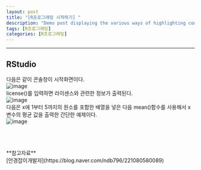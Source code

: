 ```yaml
---
layout: post
title: "[R프로그래밍 시작하기] "
description: "Demo post displaying the various ways of highlighting code in Markdown."
tags: [R프로그래밍]
categories: [R프로그래밍]
---
```


------------------------------------------------------------------------------------------------------------

## RStudio
다음은 같이 콘솔창이 시작화면이다.  
![image](https://user-images.githubusercontent.com/52437364/89695061-adcfb000-d94d-11ea-9380-534f57402d2d.png)  
license()를 입력하면 라이센스와 관련한 정보가 출력된다.  
![image](https://user-images.githubusercontent.com/52437364/89695151-f12a1e80-d94d-11ea-848a-e489a3b3142b.png)  
다음은 x에 1부터 5까지의 원소를 포함한 배열을 넣은 다음 mean()함수를 사용해서 x변수의 평균 값을 출력한 간단한 예제이다.  
![image](https://user-images.githubusercontent.com/52437364/89695256-449c6c80-d94e-11ea-8f89-56c2ee4315b1.png)  

<br/>
<br/>
<br/>
**참고자료**<br/>
[안경잡이개발자](https://blog.naver.com/ndb796/221080580089)
